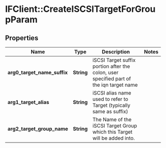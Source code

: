# IFClient::CreateISCSITargetForGroupParam

## Properties
Name | Type | Description | Notes
------------ | ------------- | ------------- | -------------
**arg0_target_name_suffix** | **String** | iSCSI Target suffix portion after the colon, user specified part of the iqn target name | 
**arg1_target_alias** | **String** | iSCSI alias name used to refer to Target (typically same as suffix) | 
**arg2_target_group_name** | **String** | The Name of the iSCSI Target Group which this Target will be added into. | 


